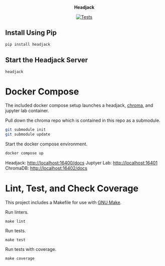 <p align="center">
    <b>Headjack</b>
</p>

<p align="center">
  <a href="https://github.com/KnowledgeForge/headjack/actions/workflows/python-checks.yml" target="_blank">
    <img src="https://github.com/KnowledgeForge/headjack/actions/workflows/python-checks.yml/badge.svg?branch=main" alt="Tests">
  </a>
</p>

## Install Using Pip

```sh
pip install headjack
```

## Start the Headjack Server

```
headjack
```

# Docker Compose

The included docker compose setup launches a headjack, [chroma](https://github.com/chroma-core/chroma), and jupyter lab container.

Pull down the chroma repo which is contained in this repo as a submodule.
```sh
git submodule init
git submodule update
```

Start the docker compose environment.
```sh
docker compose up
```

Headjack: [http://localhost:16400/docs](http://localhost:16400/docs)
Juptyer Lab: [http://localhost:16401](http://localhost:16401)
ChromaDB: [http://localhost:16402/docs](http://localhost:16402/docs)

# Lint, Test, and Check Coverage

This project includes a Makefile for use with [GNU Make](https://www.gnu.org/software/make/).

Run linters.
```
make lint
```

Run tests.
```
make test
```

Run tests with coverage.
```
make coverage
```
